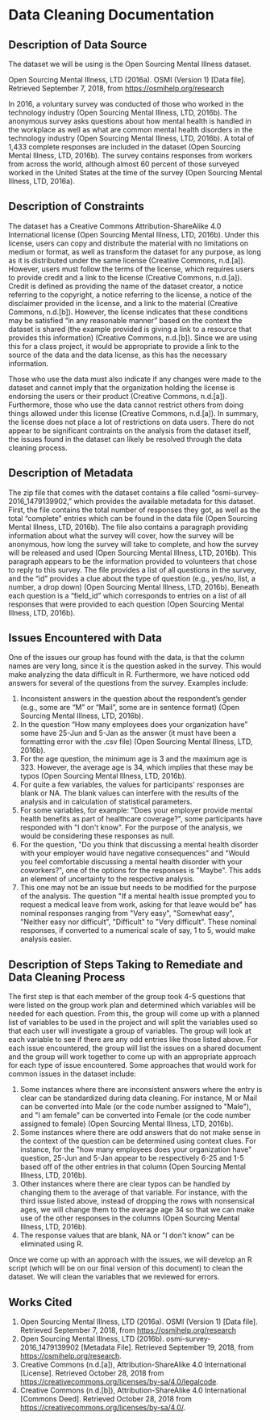 # Data Cleaning Documentation

## Description of Data Source

The dataset we will be using is the Open Sourcing Mental Illness dataset. 

Open Sourcing Mental Illness, LTD (2016a). OSMI (Version 1) [Data file]. Retrieved September 7, 2018, from https://osmihelp.org/research

In 2016, a voluntary survey was conducted of those who worked in the technology industry (Open Sourcing Mental Illness, LTD, 2016b).  The anonymous survey asks questions about how mental health is handled in the workplace as well as what are common mental health disorders in the technology industry (Open Sourcing Mental Illness, LTD, 2016b).  A total of 1,433 complete responses are included in the dataset (Open Sourcing Mental Illness, LTD, 2016b).  The survey contains responses from workers from across the world, although almost 60 percent of those surveyed worked in the United States at the time of the survey (Open Sourcing Mental Illness, LTD, 2016a).  


## Description of Constraints

The dataset has a Creative Commons Attribution-ShareAlike 4.0 International license (Open Sourcing Mental Illness, LTD, 2016b).  Under this license, users can copy and distribute the material with no limitations on medium or format, as well as transform the dataset for any purpose, as long as it is distributed under the same license (Creative Commons, n.d.[a]).   However, users must follow the terms of the license, which requires users to provide credit and a link to the license (Creative Commons, n.d.[a]).  Credit is defined as providing the name of the dataset creator, a notice referring to the copyright, a notice referring to the license, a notice of the disclaimer provided in the license, and a link to the material (Creative Commons, n.d.[b]).  However, the license indicates that these conditions may be satisfied “in any reasonable manner” based on the context the dataset is shared (the example provided is giving a link to a resource that provides this information) (Creative Commons, n.d.[b]).  Since we are using this for a class project, it would be appropriate to provide a link to the source of the data and the data license, as this has the necessary information.  

Those who use the data must also indicate if any changes were made to the dataset and cannot imply that the organization holding the license is endorsing the users or their product (Creative Commons, n.d.[a]).  Furthermore, those who use the data cannot restrict others from doing things allowed under this license (Creative Commons, n.d.[a]).  In summary, the license does not place a lot of restrictions on data users.  There do not appear to be significant contraints on the analysis from the dataset itself, the issues found in the dataset can likely be resolved through the data cleaning process.  


## Description of Metadata

The zip file that comes with the dataset contains a file called “osmi-survey-2016_1479139902,” which provides the available metadata for this dataset.  First, the file contains the total number of responses they got, as well as the total “complete” entries which can be found in the data file (Open Sourcing Mental Illness, LTD, 2016b).  The file also contains a paragraph providing information about what the survey will cover, how the survey will be anonymous, how long the survey will take to complete, and how the survey will be released and used (Open Sourcing Mental Illness, LTD, 2016b).  This paragraph appears to be the information provided to volunteers that chose to reply to this survey.  The file provides a list of all questions in the survey, and the “id” provides a clue about the type of question (e.g., yes/no, list, a number, a drop down) (Open Sourcing Mental Illness, LTD, 2016b).   Beneath each question is a “field_id” which corresponds to entries on a list of all responses that were provided to each question (Open Sourcing Mental Illness, LTD, 2016b).  


## Issues Encountered with Data

One of the issues our group has found with the data, is that the column names are very long, since it is the question asked in the survey.  This would make analyzing the data difficult in R.  Furthermore, we have noticed odd answers for several of the questions from the survey.  Examples include:

1.	Inconsistent answers in the question about the respondent’s gender (e.g., some are “M” or “Mail”, some are in sentence format) (Open Sourcing Mental Illness, LTD, 2016b).
2.	In the question “How many employees does your organization have” some have 25-Jun and 5-Jan as the answer (it must have been a formatting error with the .csv file) (Open Sourcing Mental Illness, LTD, 2016b).  
3.	For the age question, the minimum age is 3 and the maximum age is 323. However, the average age is 34, which implies that these may be typos (Open Sourcing Mental Illness, LTD, 2016b). 
4.  For quite a few variables, the values for participants' responses are blank or NA. The blank values can interfere with the results of the analysis and in calculation of statistical parameters.
5.  For some variables, for example: "Does your employer provide mental health benefits as part of healthcare coverage?", some participants have responded with "I don't know". For the purpose of the analysis, we would be considering these responses as null.
6.  For the question, "Do you think that discussing a mental health disorder with your employer would have negative consequences" and "Would you feel comfortable discussing a mental health disorder with your coworkers?", one of the options for the responses is "Maybe". This adds an element of uncertainty to the respective analysis.
7.  This one may not be an issue but needs to be modified for the purpose of the analysis. The question "If a mental health issue prompted you to request a medical leave from work, asking for that leave would be" has nominal responses ranging from "Very easy", "Somewhat easy", "Neither easy nor difficult", "Difficult" to "Very difficult". These nominal responses, if converted to a numerical scale of say, 1 to 5, would make analysis easier.

## Description of Steps Taking to Remediate and Data Cleaning Process

The first step is that each member of the group took 4-5 questions that were listed on the group work plan and determined which variables will be needed for each question.  From this, the group will come up with a planned list of variables to be used in the project and will split the variables used so that each user will investigate a group of variables.  The group will look at each variable to see if there are any odd entries like those listed above. For each issue encountered, the group will list the issues on a shared document and the group will work together to come up with an appropriate approach for each type of issue encountered.  Some approaches that would work for common issues in the dataset include:

1. Some instances where there are inconsistent answers where the entry is clear can be standardized during data cleaning.  For instance, M or Mail can be converted into Male (or the code number assigned to "Male"), and "I am female" can be converted into Female (or the code number assigned to female) (Open Sourcing Mental Illness, LTD, 2016b).
2. Some instances where there are odd answers that do not make sense in the context of the question can be determined using context clues.  For instance, for the "how many employees does your organization have" question, 25-Jun and 5-Jan appear to be respectively 6-25 and 1-5 based off of the other entries in that column (Open Sourcing Mental Illness, LTD, 2016b). 
3. Other instances where there are clear typos can be handled by changing them to the average of that variable.  For instance, with the third issue listed above, instead of dropping the rows with nonsensical ages, we will change them to the average age 34 so that we can make use of the other responses in the columns (Open Sourcing Mental Illness, LTD, 2016b).
4. The response values that are blank, NA or "I don't know" can be eliminated using R. 

Once we come up with an approach with the issues, we will develop an R script (which will be on our final version of this document) to clean the dataset.  We will clean the variables that we reviewed for errors.  


## Works Cited

1.	Open Sourcing Mental Illness, LTD (2016a). OSMI (Version 1) [Data file]. Retrieved September 7, 2018, from https://osmihelp.org/research
2.	Open Sourcing Mental Illness, LTD (2016b).  osmi-survey-2016_1479139902 [Metadata File].  Retrieved September 19, 2018, from https://osmihelp.org/research.
3.	Creative Commons (n.d.[a]), Attribution-ShareAlike 4.0 International [License].  Retrieved October 28, 2018 from https://creativecommons.org/licenses/by-sa/4.0/legalcode.    
4.	Creative Commons (n.d.[b]), Attribution-ShareAlike 4.0 International [Commons Deed].  Retrieved October 28, 2018 from https://creativecommons.org/licenses/by-sa/4.0/.  



